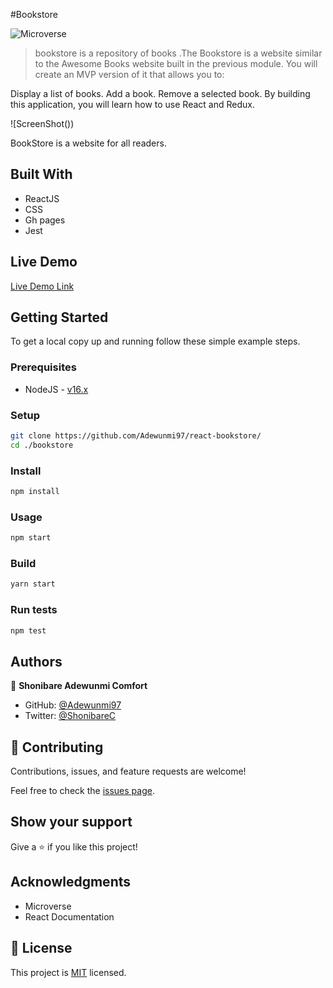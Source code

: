 #Bookstore

![Microverse](https://img.shields.io/badge/Microverse-blueviolet)

> bookstore is a repository of books .The Bookstore is a website similar to the Awesome Books website built in the previous module. You will create an MVP version of it that allows you to:

Display a list of books.
Add a book.
Remove a selected book.
By building this application, you will learn how to use React and Redux.

![ScreenShot())

BookStore is a website for all  readers.

## Built With

- ReactJS
- CSS
- Gh pages
- Jest

## Live Demo

[Live Demo Link]()

## Getting Started

To get a local copy up and running follow these simple example steps.

### Prerequisites

- NodeJS - [v16.x](https://nodejs.org/en/)

### Setup

```bash
git clone https://github.com/Adewunmi97/react-bookstore/
cd ./bookstore
```

### Install

```bash
npm install
```

### Usage

```bash
npm start
```

### Build

```bash
yarn start
```

### Run tests

```bash
npm test
```

## Authors

👤 **Shonibare Adewunmi Comfort**
- GitHub: [@Adewunmi97](https://github.com/Adewunmi97)
- Twitter: [@ShonibareC](https://twitter.com/ShonibareC)

## 🤝 Contributing

Contributions, issues, and feature requests are welcome!

Feel free to check the [issues page](https://github.com/Adewunmi97/react-bookstore/issues/).

## Show your support

Give a ⭐️ if you like this project!

## Acknowledgments

- Microverse
- React Documentation

## 📝 License

This project is [MIT](./MIT.md) licensed.
